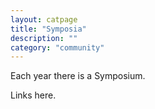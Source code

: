 ```yaml
---
layout: catpage
title: "Symposia"
description: ""
category: "community"
---
```


Each year there is a Symposium.

Links here.


